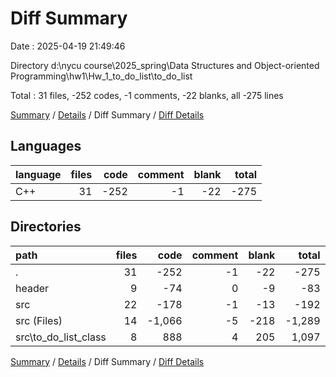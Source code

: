 # Diff Summary

Date : 2025-04-19 21:49:46

Directory d:\\nycu course\\2025_spring\\Data Structures and Object-oriented Programming\\hw1\\Hw_1_to_do_list\\to_do_list

Total : 31 files,  -252 codes, -1 comments, -22 blanks, all -275 lines

[Summary](results.md) / [Details](details.md) / Diff Summary / [Diff Details](diff-details.md)

## Languages
| language | files | code | comment | blank | total |
| :--- | ---: | ---: | ---: | ---: | ---: |
| C++ | 31 | -252 | -1 | -22 | -275 |

## Directories
| path | files | code | comment | blank | total |
| :--- | ---: | ---: | ---: | ---: | ---: |
| . | 31 | -252 | -1 | -22 | -275 |
| header | 9 | -74 | 0 | -9 | -83 |
| src | 22 | -178 | -1 | -13 | -192 |
| src (Files) | 14 | -1,066 | -5 | -218 | -1,289 |
| src\\to_do_list_class | 8 | 888 | 4 | 205 | 1,097 |

[Summary](results.md) / [Details](details.md) / Diff Summary / [Diff Details](diff-details.md)